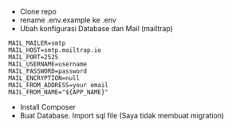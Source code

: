 - Clone repo <br/>
- rename .env.example ke .env
- Ubah konfigurasi Database dan Mail (mailtrap)
```
MAIL_MAILER=smtp
MAIL_HOST=smtp.mailtrap.io
MAIL_PORT=2525
MAIL_USERNAME=username
MAIL_PASSWORD=password
MAIL_ENCRYPTION=null
MAIL_FROM_ADDRESS=your email
MAIL_FROM_NAME="${APP_NAME}"
```
- Install Composer <br/>
- Buat Database. Import sql file (Saya tidak membuat migration)
